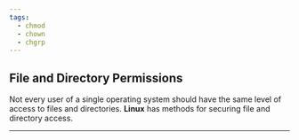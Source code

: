 ```yaml
---
tags:
  - chmod
  - chown
  - chgrp
---
```

## File and Directory Permissions

Not every user of a single operating system should have the same level of access to files and directories. **Linux** has methods for securing file and directory access.

---

